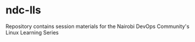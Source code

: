 # ndc-lls
Repository contains session  materials for the Nairobi DevOps Community's Linux Learning Series
